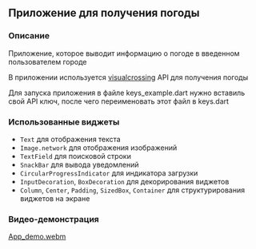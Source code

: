 ## Приложение для получения погоды

### Описание
Приложение, которое выводит информацию о погоде в введенном пользователем городе

В приложении используется [visualcrossing](https://www.visualcrossing.com/) API  для получения погоды

Для запуска приложения в файле keys_example.dart нужно вставиль свой API ключ, после чего переименовать этот файл в keys.dart

### Использованные виджеты
- `Text` для отображения текста
- `Image.network` для отображения изображений
- `TextField` для поисковой строки
- `SnackBar` для вывода уведомлений
- `CircularProgressIndicator` для индикатора загрузки
- `InputDecoration`, `BoxDecoration` для декорирования виджетов
- `Column`, `Center`, `Padding`, `SizedBox`, `Container` для структурирования виджетов на экране

### Видео-демонстрация
[App_demo.webm]('./App_demo.webm')